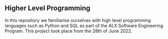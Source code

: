 Higher Level Programming
---
In this repository we familiarise ourselves with high level programming languages such as Python and SQL as part of the ALX Software Engineering Program. This project took place from the 28th of June 2022.
